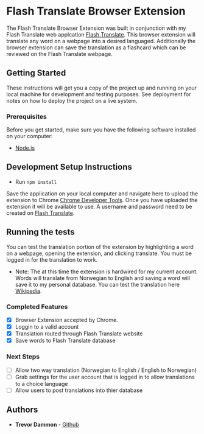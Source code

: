 # Flash Translate Browser Extension

The Flash Translate Browser Extension was built in conjunction with my Flash Translate web applcation [Flash Translate](https://evening-temple-42477.herokuapp.com).  This browser extension will translate any word on a webpage into a desired languaged.  Additionally the browser extension can save the translation as a flashcard which can be reviewed on the Flash Translate webpage.

## Getting Started

These instructions will get you a copy of the project up and running on your local machine for development and testing purposes. See deployment for notes on how to deploy the project on a live system.

### Prerequisites

Before you get started, make sure you have the following software installed on your computer:

- [Node.js](https://nodejs.org/en/)

## Development Setup Instructions

* Run `npm install`

Save the application on your local computer and navigate here to upload the extension to Chrome [Chrome Developer Tools](chrome://extensions/).  Once you have uploaded the extension it will be available to use.  A username and password need to be created on [Flash Translate](https://evening-temple-42477.herokuapp.com).

## Running the tests

You can test the translation portion of the extension by highlighting a word on a webpage, opening the extension, and clicking translate.  You must be logged in for the translation to work.

* Note: The at this time the extension is hardwired for my current account.  Words will translate from Norwegian to English and saving a word will save it to my personal database. You can test the translation here [Wikipedia](https://no.wikipedia.org/wiki/Darth_Vader).

### Completed Features

- [x] Browser Extension accepted by Chrome.
- [x] Loggin to a valid account
- [x] Translation routed through Flash Translate website
- [x] Save words to Flash Translate database

### Next Steps

- [ ] Allow two way translation (Norwegian to English / English to Norwegian)
- [ ] Grab settings for the user account that is logged in to allow translations to a choice language
- [ ] Allow users to post translations into thier database

## Authors

* **Trevor Dammon** - [Github](https://github.com/tdammon)



